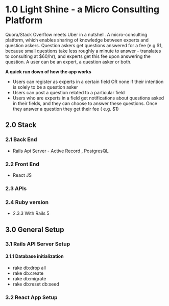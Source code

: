# 1.0 Light Shine - a Micro Consulting Platform
Quora/Stack Overflow meets Uber in a nutshell. A micro-consulting platform, which enables sharing of knowledge between experts and question askers. Question askers get questions answered for a fee (e.g $1, because small questions take less roughly a minute to answer - translates to consulting at $60/hr), and experts get this fee upon answering the question. A user can be an expert, a question asker or both. 

**A quick run down of how the app works**
  * Users can register as experts in a certain field OR none if their intention is solely to be a question asker
  * Users can post a question related to a particular field
  * Users who are experts in a field get notifications about questions asked in their fields, and they can choose to answer      these questions. Once they answer a question they get their fee ( e.g. $1)


## 2.0 Stack 

### 2.1 Back End 
  * Rails Api Server - Active Record , PostgresQL 
 
### 2.2 Front End
  * React JS 


### 2.3 APIs

### 2.4 Ruby version
  *  2.3.3 With Rails 5  

## 3.0 General Setup
### 3.1 Rails API Server Setup
#### 3.1.1 Database initialization
- rake db:drop all
- rake db:create
- rake db:migrate
- rake db:reset db:seed
   
### 3.2 React App Setup


